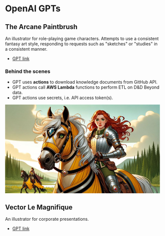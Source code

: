 # OpenAI GPTs

## The Arcane Paintbrush

An illustrator for role-playing game characters. Attempts to use a consistent
fantasy art style, responding to requests such as "sketches" or "studies" in a
consistent manner.

* [GPT link](https://chat.openai.com/g/g-3R9svhPj5-arcane-paintbrush)

### Behind the scenes

* GPT uses **actions** to download knowledge documents from GitHub API.
* GPT actions call **AWS Lambda** functions to perform ETL on D&D Beyond data.
* GPT actions use secrets, i.e. API access token(s).

<img src="../images/arcane_paintbrush_01.jpg">

## Vector Le Magnifique

An illustrator for corporate presentations.

* [GPT link](https://chat.openai.com/g/g-wagBADp7N-vector-le-magnifique)
